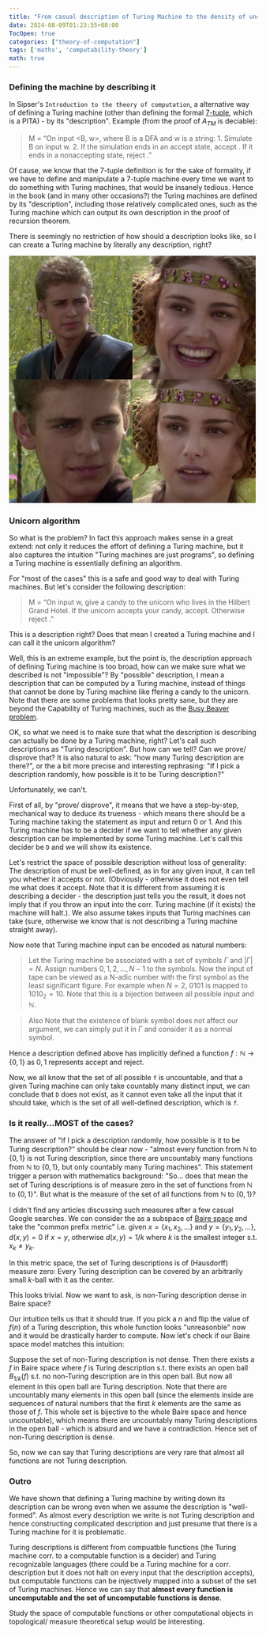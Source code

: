 ```yaml
---
title: "From casual description of Turing Machine to the density of uncomputable functions"
date: 2024-08-09T01:23:55+08:00
TocOpen: true
categories: ["theory-of-computation"]
tags: ['maths', 'computability-theory']
math: true
---
```


### Defining the machine by describing it

In Sipser's `Introduction to the theory of computation`, a alternative way of defining a Turing machine (other than defining the formal [7-tuple](https://en.wikipedia.org/w/index.php?title=Turing_machine#Formal_definition), which is a PITA) - by its "description". Example (from the proof of $A_{TM}$ is deciable): 


> M = “On input <B, w>, where B is a DFA and w is a string: 1. Simulate B on input w. 2. If the simulation ends in an accept state, accept . If it ends in a nonaccepting state, reject .”


Of cause, we know that the 7-tuple definition is for the sake of formality, if we have to define and manipulate a 7-tuple machine every time we want to do something with Turing machines, that would be insanely tedious. Hence in the book (and in many other occasions?) the Turing machines are defined by its "description", including those relatively complicated ones, such as the Turing machine which can output its own description in the proof of recursion theorem.

There is seemingly no restriction of how should a description looks like, so I can create a Turing machine by literally any description, right?

![](/From-casual-description-of-Turing-Machine-to-uncompuatble-functions/right-meme.png)

### Unicorn algorithm

So what is the problem? In fact this approach makes sense in a great extend: not only it reduces the effort of defining a Turing machine, but it also captures the intuition "Turing machines are just programs", so defining a Turing machine is essentially defining an algorithm.

For "most of the cases" this is a safe and good way to deal with Turing machines. But let's consider the following description:


> M = “On input w, give a candy to the unicorn who lives in the Hilbert Grand Hotel. If the unicorn accepts your candy, accept. Otherwise reject .”


This is a description right? Does that mean I created a Turing machine and I can call it the unicorn algorithm?

Well, this is an extreme example, but the point is, the description approach of defining Turing machine is too broad, how can we make sure what we described is not "impossible"? By "possible" description, I mean a description that can be computed by a Turing machine, instead of things that cannot be done by Turing machine like ffering a candy to the unicorn. Note that there are some problems that looks pretty sane, but they are beyond the Capability of Turing machines, such as the [Busy Beaver problem](https://en.wikipedia.org/wiki/Busy_beaver).

OK, so what we need is to make sure that what the description is describing can actually be done by a Turing machine, right? Let's call such descriptions as "Turing description". But how can we tell? Can we prove/ disprove that? It is also natural to ask: "how many Turing description are there?", or the a bit more precise and interesting rephrasing: "If I pick a description randomly, how possible is it to be Turing description?"

Unfortunately, we can't. 

First of all, by "prove/ disprove", it means that we have a step-by-step, mechanical way to deduce its trueness - which means there should be a Turing machine taking the statement as input and return 0 or 1. And this Turing machine has to be a decider if we want to tell whether any given description can be implemented by some Turing machine. Let's call this decider be `D` and we will show its existence.

Let's restrict the space of possible description without loss of generality: The description of must be well-defined, as in for any given input, it can tell you whether it accepts or not. (Obviously - otherwise it does not even tell me what does it accept. Note that it is different from assuming it is describing a decider - the description just tells you the result, it does not imply that if you throw an input into the corr. Turing machine (if it exists) the machine will halt.). We also assume takes inputs that Turing machines can take (sure, otherwise we know that is not describing a Turing machine straight away).

Now note that Turing machine input can be encoded as natural numbers:

> Let the Turing machine be associated with a set of symbols $\Gamma$ and $|\Gamma| = N$. Assign numbers $0, 1, 2, \dots, N-1$ to the symbols. 
> Now the input of tape can be viewed as a N-adic number with the first symbol as the least significant figure. For example when $N = 2$, $0101$ is mapped to $1010_{2} = 10$. Note that this is a bijection between all possible input and $\mathbb{N}$.

> Also Note that the existence of blank symbol does not affect our argument, we can simply put it in $\Gamma$ and consider it as a normal symbol.

Hence a description defined above has implicitly defined a function $f:\mathbb{N} \to \{0, 1\}$ as $0, 1$ represents accept and reject.

Now, we all know that the set of all possible `f` is uncountable, and that a given Turing machine can only take countably many distinct input, we can conclude that `D` does not exist, as it cannot even take all the input that it should take, which is the set of all well-defined description, which is `f`.

### Is it really...MOST of the cases?

The answer of "If I pick a description randomly, how possible is it to be Turing description?" should be clear now - "almost every function from $\mathbb{N}$ to $\{0, 1\}$ is not Turing description, since there are uncountably many functions from $\mathbb{N}$ to $\{0, 1\}$, but only countably many Turing machines". This statement trigger a person with mathematics background: "So... does that mean the set of Turing descriptions is of measure zero in the set of functions from $\mathbb{N}$ to $\{0, 1\}$". But what is the measure of the set of all functions from $\mathbb{N}$ to $\{0, 1\}$?

I didn't find any articles discussing such measures after a few casual Google searches. We can consider the as a subspace of [Baire space](https://en.wikipedia.org/wiki/Baire_space_(set_theory)) and take the "common prefix metric" i.e. given $x=\{x_1, x_2, \dots\}$ and $y=\{y_1, y_2, \dots\}$, $d(x, y) = 0$ if $x=y$, otherwise $d(x, y) = 1/k$ where $k$ is the smallest integer s.t. $x_k \neq y_k$. 

In this metric space, the set of Turing descriptions is of (Hausdorff) measure zero: Every Turing description can be covered by an arbitrarily small $k$-ball with it as the center.

This looks trivial. Now we want to ask, is non-Turing description dense in Baire space?

Our intuition tells us that it should true. If you pick a $n$ and flip the value of $f(n)$ of a Turing description, this whole function looks "unreasonble" now and it would be drastically harder to compute. Now let's check if our Baire space model matches this intuition:

Suppose the set of non-Turing description is not dense. Then there exists a $f$ in Baire space where $f$ is Turing description s.t. there exists an open ball $B_{1/k}(f)$ s.t. no non-Turing description are in this open ball. But now all element in this open ball are Turing description. Note that there are uncountably many elements in this open ball (since the elements inside are sequences of natural numbers that the first $k$ elements are the same as those of $f$. This whole set is bijective to the whole Baire space and hence uncountable), which means there are uncountably many Turing descriptions in the open ball - which is absurd and we have a contradiction. Hence set of non-Turing description is dense.

So, now we can say that Turing descriptions are very rare that almost all functions are not Turing description.

### Outro

We have shown that defining a Turing machine by writing down its description can be wrong even when we assume the description is "well-formed". As almost every description we write is not Turing description and hence constructing complicated description and just presume that there is a Turing machine for it is problematic.

Turing descriptions is different from compuatble functions (the Turing machine corr. to a computable function is a decider) and Turing recognizable languages (there could be a Turing machine for a corr. description but it does not halt on every input that the description accepts), but computable functions can be injectively mapped into a subset of the set of Turing machines. Hence we can say that **almost every function is uncomputable and the set of uncomputable functions is dense**.

Study the space of computable functions or other computational objects in topological/ measure theoretical setup would be interesting.